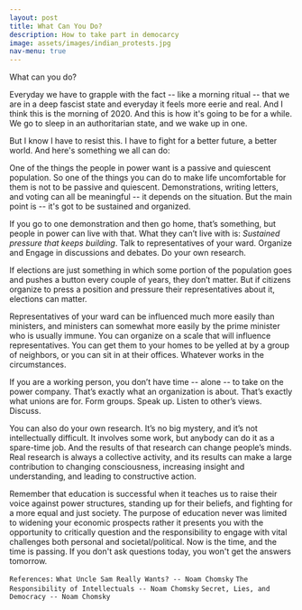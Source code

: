 ```yaml
---
layout: post
title: What Can You Do?
description: How to take part in democarcy
image: assets/images/indian_protests.jpg
nav-menu: true
---
```


What can you do?

Everyday we have to grapple with the fact -- like a morning ritual -- that we are in a deep fascist state and everyday it feels more eerie and real. And I think this is the morning of 2020. And this is how it's going to be for a while. We go to sleep in an authoritarian state, and we wake up in one. 

But I know I have to resist this. I have to fight for a better future, a better world. And here's something we all can do:

One of the things the people in power want is a passive and quiescent population. So one of the things you can do to make life uncomfortable for them is not to be passive and quiescent. Demonstrations, writing letters, and voting can all be meaningful -- it depends on the situation. But the main point is -- it's got to be sustained and organized. 

If you go to one demonstration and then go home, that’s something, but people in power can live with that. What they can’t live with is: _Sustained pressure that keeps building_. Talk to representatives of your ward. Organize and Engage in discussions and debates. Do your own research.

If elections are just something in which some portion of the population goes and pushes a button every couple of years, they don’t matter. But if citizens organize to press a position and pressure their representatives about it, elections can matter. 

Representatives of your ward can be influenced much more easily than ministers, and ministers can somewhat more easily by the prime minister who is usually immune. You can organize on a scale that will influence representatives. You can get them to your homes to be yelled at by a group of neighbors, or you can sit in at their offices. Whatever works in the circumstances. 

If you are a working person, you don’t have time -- alone -- to take on the power company. That’s exactly what an organization is about. That’s exactly what unions are for. Form groups. Speak up. Listen to other’s views. Discuss. 

You can also do your own research. It’s no big mystery, and it’s not intellectually difficult. It involves some work, but anybody can do it as a spare-time job. And the results of that research can change people’s minds. Real research is always a collective activity, and its results can make a large contribution to changing consciousness, increasing insight and understanding, and leading to constructive action.  

Remember that education is successful when it teaches us to raise their voice against power structures, standing up for their beliefs, and fighting for a more equal and just society. The purpose of education never was limited to widening your economic prospects rather it presents you with the opportunity to critically question and the responsibility to engage with vital challenges both personal and societal/political. Now is the time, and the time is passing. If you don't ask questions today, you won't get the answers tomorrow. 



```References:```
```What Uncle Sam Really Wants? -- Noam Chomsky```
```The Responsibility of Intellectuals -- Noam Chomsky```
```Secret, Lies, and Democracy -- Noam Chomsky```
